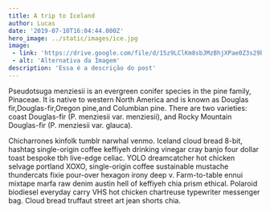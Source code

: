 ```yaml
---
title: A trip to Iceland
author: Lucas
date: '2019-07-10T16:04:44.000Z'
hero_image: ../static/images/ice.jpg
image:
 - link: 'https://drive.google.com/file/d/15z9LClKm8sbJMzBhjXPae0Z3s29b7SF4/view?usp=sharing'
 - alt: 'Alternativa da Imagem'
description: 'Essa é a descrição do post'
---
```

Pseudotsuga menziesii is an evergreen conifer species in the pine family, Pinaceae. It is native to western North America and is known as Douglas fir,Douglas-fir,Oregon pine,and Columbian pine. There are two varieties: coast Douglas-fir (P. menziesii var. menziesii), and Rocky Mountain Douglas-fir (P. menziesii var. glauca).

Chicharrones kinfolk tumblr narwhal venmo. Iceland cloud bread 8-bit, hashtag single-origin coffee keffiyeh drinking vinegar cray banjo four dollar toast bespoke tbh live-edge celiac. YOLO dreamcatcher hot chicken selvage portland XOXO, single-origin coffee sustainable mustache thundercats fixie pour-over hexagon irony deep v. Farm-to-table ennui mixtape marfa raw denim austin hell of keffiyeh chia prism ethical. Polaroid biodiesel everyday carry VHS hot chicken chartreuse typewriter messenger bag. Cloud bread truffaut street art jean shorts chia.